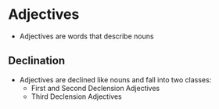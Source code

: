 # Adjectives

- Adjectives are words that describe nouns

## Declination

- Adjectives are declined like nouns and fall into two classes:
    - First and Second Declension Adjectives
    - Third Declension Adjectives
